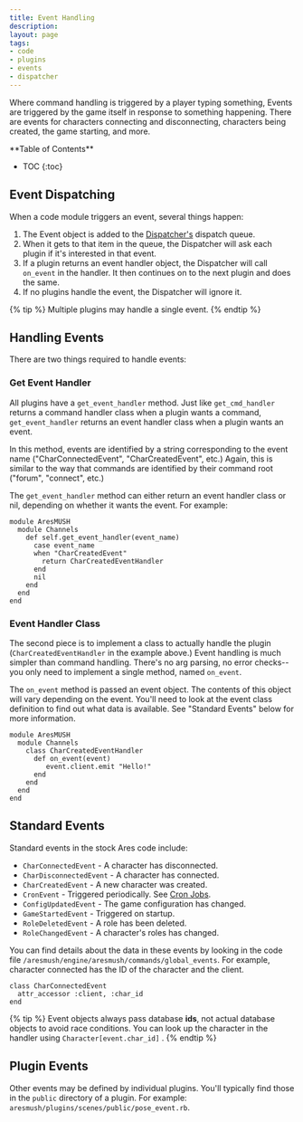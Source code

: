 ```yaml
---
title: Event Handling
description:
layout: page
tags: 
- code
- plugins
- events
- dispatcher
---
```


Where command handling is triggered by a player typing something, Events are triggered by the game itself in response to something happening.  There are events for characters connecting and disconnecting, characters being created, the game starting, and more.

<div id="inline_toc" markdown="1">
**Table of Contents**

* TOC
{:toc}
</div>

## Event Dispatching

When a code module triggers an event, several things happen:

1. The Event object is added to the [Dispatcher's](/tutorials/code/dispatcher.html) dispatch queue.  
2. When it gets to that item in the queue, the Dispatcher will ask each plugin if it's interested in that event.  
3. If a plugin returns an event handler object, the Dispatcher will call `on_event` in the handler.  It then continues on to the next plugin and does the same.
4. If no plugins handle the event, the Dispatcher will ignore it.

{% tip %} 
Multiple plugins may handle a single event.
{% endtip %}

## Handling Events

There are two things required to handle events:

### Get Event Handler

All plugins have a `get_event_handler` method.  Just like `get_cmd_handler` returns a command handler class when a plugin wants a command, `get_event_handler` returns an event handler class when a plugin wants an event.

In this method, events are identified by a string corresponding to the event name ("CharConnectedEvent", "CharCreatedEvent", etc.)  Again, this is similar to the way that commands are identified by their command root ("forum", "connect", etc.)

The `get_event_handler` method can either return an event handler class or nil, depending on whether it wants the event.  For example:

    module AresMUSH
      module Channels
        def self.get_event_handler(event_name) 
          case event_name
          when "CharCreatedEvent"
            return CharCreatedEventHandler
          end
          nil
        end
      end
    end

### Event Handler Class

The second piece is to implement a class to actually handle the plugin (`CharCreatedEventHandler` in the example above.)  Event handling is much simpler than command handling.  There's no arg parsing, no error checks--you only need to implement a single method, named `on_event`.

The `on_event` method is passed an event object.  The contents of this object will vary depending on the event.  You'll need to look at the event class definition to find out what data is available.  See "Standard Events" below for more information.

    module AresMUSH
      module Channels
        class CharCreatedEventHandler
          def on_event(event)
             event.client.emit "Hello!"
          end
        end
      end
    end

## Standard Events

Standard events in the stock Ares code include:

* `CharConnectedEvent` - A character has disconnected.
* `CharDisconnectedEvent` - A character has connected.
* `CharCreatedEvent` - A new character was created.
* `CronEvent` - Triggered periodically.  See [Cron Jobs](/tutorials/code/cron.html).
* `ConfigUpdatedEvent` - The game configuration has changed.
* `GameStartedEvent` - Triggered on startup.
* `RoleDeletedEvent` - A role has been deleted. 
* `RoleChangedEvent` - A character's roles has changed.

You can find details about the data in these events by looking in the code file `/aresmush/engine/aresmush/commands/global_events`.  For example, character connected has the ID of the character and the client.

    class CharConnectedEvent
      attr_accessor :client, :char_id
    end

{% tip %} 
Event objects always pass database **ids**, not actual database objects to avoid race conditions.  You can look up the character in the handler using  `Character[event.char_id]` .
{% endtip %}

## Plugin Events

Other events may be defined by individual plugins. You'll typically find those in the `public` directory of a plugin.  For example: `aresmush/plugins/scenes/public/pose_event.rb`.
